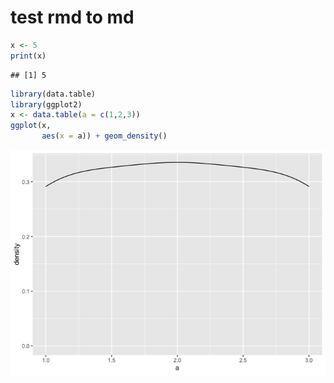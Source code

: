 # test rmd to md

``` r
x <- 5
print(x)
```

    ## [1] 5

``` r
library(data.table)
library(ggplot2)
x <- data.table(a = c(1,2,3))
ggplot(x, 
       aes(x = a)) + geom_density()
```

![](test_files/figure-gfm/unnamed-chunk-2-1.png)<!-- -->
